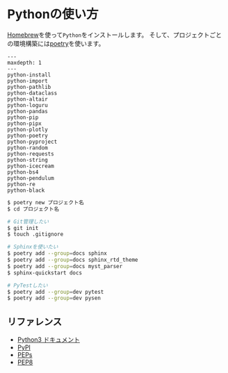 # Pythonの使い方

[Homebrew](https://brew.sh)を使って``Python``をインストールします。
そして、プロジェクトごとの環境構築には[poetry](https://python-poetry.org/)を使います。

```{toctree}
---
maxdepth: 1
---
python-install
python-import
python-pathlib
python-dataclass
python-altair
python-loguru
python-pandas
python-pip
python-pipx
python-plotly
python-poetry
python-pyproject
python-random
python-requests
python-string
python-icecream
python-bs4
python-pendulum
python-re
python-black
```

```bash
$ poetry new プロジェクト名
$ cd プロジェクト名

# Git管理したい
$ git init
$ touch .gitignore

# Sphinxを使いたい
$ poetry add --group=docs sphinx
$ poetry add --group=docs sphinx_rtd_theme
$ poetry add --group=docs myst_parser
$ sphinx-quickstart docs

# PyTestしたい
$ poetry add --group=dev pytest
$ poetry add --group=dev pysen
```

## リファレンス

- [Python3 ドキュメント](https://docs.python.org/ja/3/)
- [PyPI](https://pypi.org/)
- [PEPs](https://peps.python.org/)
- [PEP8](https://peps.python.org/pep-0008/)

